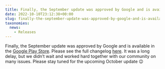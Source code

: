```yaml
---
title: Finally, the September update was approved by Google and is available in the Google Play Store
date: 2022-10-10T23:12:38+00:00
slug: finally-the-september-update-was-approved-by-google-and-is-available-in-the-google-play-store
taxonomies:
  news:
    - Releases
---
```


Finally, the September update was approved by Google and is available in the [Google Play Store](https://play.google.com/store/apps/details?id=app.organicmaps). Please see the full changelog [here](https://organicmaps.app/news/2022-09-22/as-some-of-you-have-already-discovered-a-new-september-update-of-organic-maps-is-already-available-in-appstore-appgallery-and-f-droid/).
It was a long delay, but we didn’t wait and worked hard together with our community on many issues. Please stay tuned for the upcoming October update 😉
